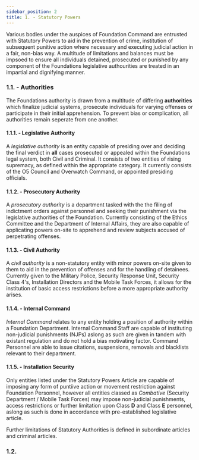 ```yaml
---
sidebar_position: 2
title: 1. - Statutory Powers
---
```

Various bodies under the auspices of Foundation Command are entrusted with Statutory Powers to aid in the prevention of crime, institution of subsequent punitive action where necessary and executing judicial action in a fair, non-bias way. A multitude of limitations and balances must be impsoed to ensure all individuals detained, prosecuted or punished by any component of the Foundations legislative authourities are treated in an impartial and dignifying manner.

### 1.1. - Authorities

The Foundations authority is drawn from a multitude of differing **authorities** which finalize judicial systems, prosecute individuals for varying offenses or participate in their initial apprehension. To prevent bias or complication, all authorities remain seperate from one another.

#### 1.1.1. - Legislative Authority

A *legislative authority* is an entity capable of presiding over and deciding the final verdict in **all** cases prosecuted or appealed within the Foundations legal system, both Civil and Criminal. It consists of two entities of rising supremacy, as defined within the appropriate category. It currently consists of the O5 Council and Overwatch Command, or appointed presiding officials.

#### 1.1.2. - Prosecutory Authority

A *prosecutory authority* is a department tasked with the the filing of indictment orders against personnel and seeking their punishment via the legislative authorities of the Foundation. Currently consisting of the Ethics Committee and the Department of Internal Affairs, they are also capable of applicating powers on-site to apprehend and review subjects accused of perpetrating offenses.

#### 1.1.3. - Civil Authority

A *civil authority* is a non-statutory entity with minor powers on-site given to them to aid in the prevention of offenses and for the handling of detainees. Currently given to the Military Police, Security Response Unit, Security Class 4's, Installation Directors and the Mobile Task Forces, it allows for the institution of basic access restrictions before a more appropriate authority arises.

#### 1.1.4. - Internal Command

*Internal Command* relates to any entity holding a position of authority within a Foundation Department. Internal Command Staff are capable of instituting non-judicial punishments (NJPs) aslong as such are given in tandem with existant regulation and do not hold a bias motivating factor. Command Personnel are able to issue citations, suspensions, removals and blacklists relevant to their department.

#### 1.1.5. - Installation Security

Only entities listed under the Statutory Powers Article are capable of imposing any form of puntiive action or movement restriction against Foundation Personnel, however all entities classed as *Combative* (Security Department / Mobile Task Forces) may impose non-judicial punishments, access restrictions or further limitation upon Class **D** and Class **E** personnel, aslong as such is done in accordance with pre-established legislative article.

Further limitations of Statutory Authorities is defined in subordinate articles and criminal articles.

### 1.2.